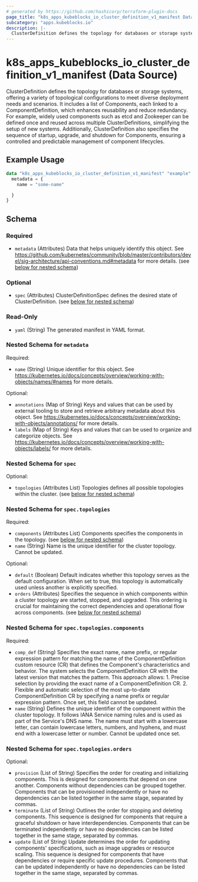 ```yaml
---
# generated by https://github.com/hashicorp/terraform-plugin-docs
page_title: "k8s_apps_kubeblocks_io_cluster_definition_v1_manifest Data Source - terraform-provider-k8s"
subcategory: "apps.kubeblocks.io"
description: |-
  ClusterDefinition defines the topology for databases or storage systems, offering a variety of topological configurations to meet diverse deployment needs and scenarios. It includes a list of Components, each linked to a ComponentDefinition, which enhances reusability and reduce redundancy. For example, widely used components such as etcd and Zookeeper can be defined once and reused across multiple ClusterDefinitions, simplifying the setup of new systems. Additionally, ClusterDefinition also specifies the sequence of startup, upgrade, and shutdown for Components, ensuring a controlled and predictable management of component lifecycles.
---
```


# k8s_apps_kubeblocks_io_cluster_definition_v1_manifest (Data Source)

ClusterDefinition defines the topology for databases or storage systems, offering a variety of topological configurations to meet diverse deployment needs and scenarios. It includes a list of Components, each linked to a ComponentDefinition, which enhances reusability and reduce redundancy. For example, widely used components such as etcd and Zookeeper can be defined once and reused across multiple ClusterDefinitions, simplifying the setup of new systems. Additionally, ClusterDefinition also specifies the sequence of startup, upgrade, and shutdown for Components, ensuring a controlled and predictable management of component lifecycles.

## Example Usage

```terraform
data "k8s_apps_kubeblocks_io_cluster_definition_v1_manifest" "example" {
  metadata = {
    name = "some-name"

  }
}
```

<!-- schema generated by tfplugindocs -->
## Schema

### Required

- `metadata` (Attributes) Data that helps uniquely identify this object. See https://github.com/kubernetes/community/blob/master/contributors/devel/sig-architecture/api-conventions.md#metadata for more details. (see [below for nested schema](#nestedatt--metadata))

### Optional

- `spec` (Attributes) ClusterDefinitionSpec defines the desired state of ClusterDefinition. (see [below for nested schema](#nestedatt--spec))

### Read-Only

- `yaml` (String) The generated manifest in YAML format.

<a id="nestedatt--metadata"></a>
### Nested Schema for `metadata`

Required:

- `name` (String) Unique identifier for this object. See https://kubernetes.io/docs/concepts/overview/working-with-objects/names/#names for more details.

Optional:

- `annotations` (Map of String) Keys and values that can be used by external tooling to store and retrieve arbitrary metadata about this object. See https://kubernetes.io/docs/concepts/overview/working-with-objects/annotations/ for more details.
- `labels` (Map of String) Keys and values that can be used to organize and categorize objects. See https://kubernetes.io/docs/concepts/overview/working-with-objects/labels/ for more details.


<a id="nestedatt--spec"></a>
### Nested Schema for `spec`

Optional:

- `topologies` (Attributes List) Topologies defines all possible topologies within the cluster. (see [below for nested schema](#nestedatt--spec--topologies))

<a id="nestedatt--spec--topologies"></a>
### Nested Schema for `spec.topologies`

Required:

- `components` (Attributes List) Components specifies the components in the topology. (see [below for nested schema](#nestedatt--spec--topologies--components))
- `name` (String) Name is the unique identifier for the cluster topology. Cannot be updated.

Optional:

- `default` (Boolean) Default indicates whether this topology serves as the default configuration. When set to true, this topology is automatically used unless another is explicitly specified.
- `orders` (Attributes) Specifies the sequence in which components within a cluster topology are started, stopped, and upgraded. This ordering is crucial for maintaining the correct dependencies and operational flow across components. (see [below for nested schema](#nestedatt--spec--topologies--orders))

<a id="nestedatt--spec--topologies--components"></a>
### Nested Schema for `spec.topologies.components`

Required:

- `comp_def` (String) Specifies the exact name, name prefix, or regular expression pattern for matching the name of the ComponentDefinition custom resource (CR) that defines the Component's characteristics and behavior. The system selects the ComponentDefinition CR with the latest version that matches the pattern. This approach allows: 1. Precise selection by providing the exact name of a ComponentDefinition CR. 2. Flexible and automatic selection of the most up-to-date ComponentDefinition CR by specifying a name prefix or regular expression pattern. Once set, this field cannot be updated.
- `name` (String) Defines the unique identifier of the component within the cluster topology. It follows IANA Service naming rules and is used as part of the Service's DNS name. The name must start with a lowercase letter, can contain lowercase letters, numbers, and hyphens, and must end with a lowercase letter or number. Cannot be updated once set.


<a id="nestedatt--spec--topologies--orders"></a>
### Nested Schema for `spec.topologies.orders`

Optional:

- `provision` (List of String) Specifies the order for creating and initializing components. This is designed for components that depend on one another. Components without dependencies can be grouped together. Components that can be provisioned independently or have no dependencies can be listed together in the same stage, separated by commas.
- `terminate` (List of String) Outlines the order for stopping and deleting components. This sequence is designed for components that require a graceful shutdown or have interdependencies. Components that can be terminated independently or have no dependencies can be listed together in the same stage, separated by commas.
- `update` (List of String) Update determines the order for updating components' specifications, such as image upgrades or resource scaling. This sequence is designed for components that have dependencies or require specific update procedures. Components that can be updated independently or have no dependencies can be listed together in the same stage, separated by commas.
